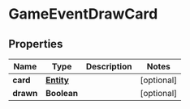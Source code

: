 
# GameEventDrawCard

## Properties
Name | Type | Description | Notes
------------ | ------------- | ------------- | -------------
**card** | [**Entity**](Entity.md) |  |  [optional]
**drawn** | **Boolean** |  |  [optional]



